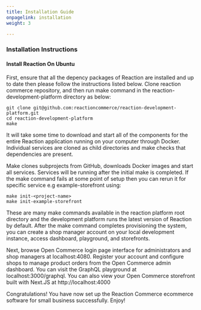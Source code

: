 ```yaml
---
title: Installation Guide
onpagelink: installation
weight: 3

---
```


### **Installation Instructions**

#### **Install Reaction On Ubuntu**

First, ensure that all the depency packages of Reaction are installed and  up to date then please follow the instructions listed below. Clone reaction commerce repository, and then run make command in the reaction-development-platform directory as below: 

    git clone git@github.com:reactioncommerce/reaction-development-platform.git
    cd reaction-development-platform
    make

It will take some time to download and start all of the components for the entire Reaction application running on your computer through Docker. Individual services are cloned as child directories and make checks that dependencies are present.

Make clones subprojects from GitHub, downloads Docker images and start all services. Services will be running after the initial make is completed. If the make command fails at some point of setup then you can rerun it for specific service e.g example-storefront using:

    make init-<project-name>
    make init-example-storefront

These are many make commands available in the reaction platform root directory and the development platform runs the latest version of Reaction by default. After the make command completes provisioning the system, you can create a shop manager account on your local development instance, access dashboard, playground, and storefronts.

Next, browse Open Commerce login page interface for administrators and shop managers at localhost:4080. Register your account and configure shops to manage product orders from the Open Commerce admin dashboard. You can visit the GraphQL playground at localhost:3000/graphql. You can also view your Open Commerce storefront built with Next.JS at http://localhost:4000

Congratulations! You have now set up the Reaction Commerce ecommerce software for small business successfully. Enjoy!